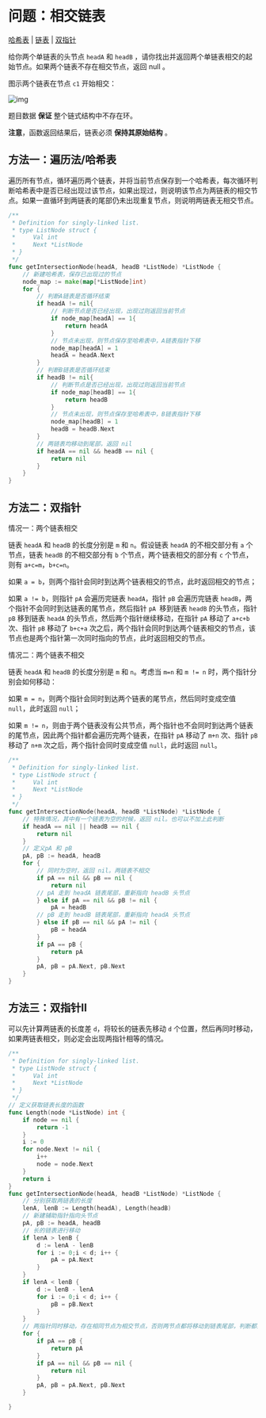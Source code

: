 # 问题：相交链表

[哈希表](/classify/algorithm/基础数据结构-哈希表) | [链表](/classify/algorithm/基础数据结构-链表) | [双指针](/classify/algorithm/技巧-双指针) 

给你两个单链表的头节点 `headA` 和 `headB` ，请你找出并返回两个单链表相交的起始节点。如果两个链表不存在相交节点，返回 null 。

图示两个链表在节点 `c1` 开始相交：

![img](https://assets.leetcode-cn.com/aliyun-lc-upload/uploads/2018/12/14/160_statement.png)

题目数据 **保证** 整个链式结构中不存在环。

**注意**，函数返回结果后，链表必须 **保持其原始结构** 。

## 方法一：遍历法/哈希表

遍历所有节点，循环遍历两个链表，并将当前节点保存到一个哈希表，每次循环判断哈希表中是否已经出现过该节点，如果出现过，则说明该节点为两链表的相交节点。如果一直循环到两链表的尾部仍未出现重复节点，则说明两链表无相交节点。

```go
/**
 * Definition for singly-linked list.
 * type ListNode struct {
 *     Val int
 *     Next *ListNode
 * }
 */
func getIntersectionNode(headA, headB *ListNode) *ListNode {
    // 新建哈希表，保存已出现过的节点
    node_map := make(map[*ListNode]int)
    for {
        // 判断A链表是否循环结束
        if headA != nil{
            // 判断节点是否已经出现，出现过则返回当前节点
            if node_map[headA] == 1{
                return headA
            }
            // 节点未出现，则节点保存至哈希表中，A链表指针下移
            node_map[headA] = 1
            headA = headA.Next
        } 
        // 判断B链表是否循环结束
        if headB != nil{
            // 判断节点是否已经出现，出现过则返回当前节点
            if node_map[headB] == 1{
                return headB
            }
            // 节点未出现，则节点保存至哈希表中，B链表指针下移
            node_map[headB] = 1
            headB = headB.Next
        } 
        // 两链表均移动到尾部，返回 nil
        if headA == nil && headB == nil {
            return nil
        }
    }
}
```

## 方法二：双指针 

情况一：两个链表相交

链表 `headA` 和 `headB` 的长度分别是 `m` 和 `n`。假设链表 `headA` 的不相交部分有 `a` 个节点，链表 `headB` 的不相交部分有 `b` 个节点，两个链表相交的部分有 `c` 个节点，则有 `a+c=m`，`b+c=n`。

如果 `a = b`，则两个指针会同时到达两个链表相交的节点，此时返回相交的节点；

如果 `a != b`，则指针 `pA` 会遍历完链表 `headA`，指针 `pB` 会遍历完链表 `headB`，两个指针不会同时到达链表的尾节点，然后指针 `pA `移到链表 `headB` 的头节点，指针 `pB` 移到链表 `headA` 的头节点，然后两个指针继续移动，在指针 `pA` 移动了 `a+c+b` 次、指针 `pB` 移动了 `b+c+a` 次之后，两个指针会同时到达两个链表相交的节点，该节点也是两个指针第一次同时指向的节点，此时返回相交的节点。

情况二：两个链表不相交

链表 `headA` 和 `headB` 的长度分别是 `m` 和 `n`。考虑当 `m=n` 和 `m != n` 时，两个指针分别会如何移动：

如果 `m = n`，则两个指针会同时到达两个链表的尾节点，然后同时变成空值 `null`，此时返回 `null`；

如果 `m != n`，则由于两个链表没有公共节点，两个指针也不会同时到达两个链表的尾节点，因此两个指针都会遍历完两个链表，在指针 `pA` 移动了 `m+n` 次、指针 `pB` 移动了 `n+m` 次之后，两个指针会同时变成空值 `null`，此时返回 `null`。

```go
/**
 * Definition for singly-linked list.
 * type ListNode struct {
 *     Val int
 *     Next *ListNode
 * }
 */
func getIntersectionNode(headA, headB *ListNode) *ListNode {
    // 特殊情况，其中有一个链表为空的时候，返回 nil。也可以不加上此判断
    if headA == nil || headB == nil {
        return nil
    }
    // 定义pA 和 pB
    pA, pB := headA, headB
    for {
        // 同时为空时，返回 nil。两链表不相交
        if pA == nil && pB == nil {
            return nil
        // pA 走到 headA 链表尾部，重新指向 headB 头节点  
        } else if pA == nil && pB != nil {
            pA = headB
        // pB 走到 headB 链表尾部，重新指向 headA 头节点  
        } else if pB == nil && pA != nil {
            pB = headA
        }
        if pA == pB {
            return pA
        }   
        pA, pB = pA.Next, pB.Next
    }
}
```

## 方法三：双指针II

可以先计算两链表的长度差 `d`，将较长的链表先移动  `d` 个位置，然后再同时移动，如果两链表相交，则必定会出现两指针相等的情况。

```go
/**
 * Definition for singly-linked list.
 * type ListNode struct {
 *     Val int
 *     Next *ListNode
 * }
 */
// 定义获取链表长度的函数
func Length(node *ListNode) int {
	if node == nil {
		return -1
	}
	i := 0
	for node.Next != nil {
		i++
		node = node.Next
	}
	return i
}
func getIntersectionNode(headA, headB *ListNode) *ListNode {
    // 分别获取两链表的长度
    lenA, lenB := Length(headA), Length(headB)
    // 新建辅助指针指向头节点
    pA, pB := headA, headB
    // 长的链表进行移动
    if lenA > lenB {
        d := lenA - lenB
        for i := 0;i < d; i++ {
            pA = pA.Next
        }
    }
    if lenA < lenB {
        d := lenB - lenA
        for i := 0;i < d; i++ {
            pB = pB.Next
        }
    }
    // 两指针同时移动，存在相同节点为相交节点，否则两节点都将移动到链表尾部，判断都为 nil，返回 nil
    for {
        if pA == pB {
            return pA
        }
        if pA == nil && pB == nil {
            return nil
        }
        pA, pB = pA.Next, pB.Next
    }

}
```



